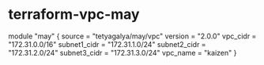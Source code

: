 # terraform-vpc-may

module "may" {
  source  = "tetyagalya/may/vpc"
  version = "2.0.0"
  vpc_cidr = "172.31.0.0/16"
  subnet1_cidr = "172.31.1.0/24"
  subnet2_cidr = "172.31.2.0/24"
  subnet3_cidr = "172.31.3.0/24"
  vpc_name = "kaizen"
}